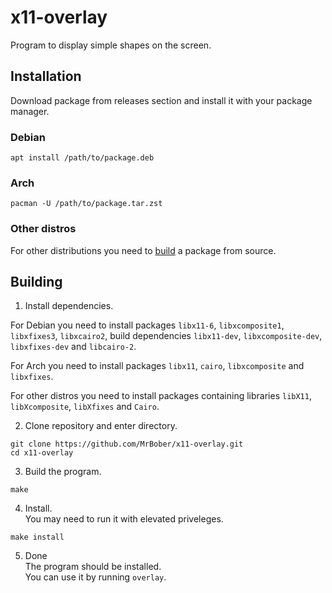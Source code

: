 # x11-overlay #
Program to display simple shapes on the screen.

## Installation ##
Download package from releases section and install it with your package manager.

### Debian ###
```
apt install /path/to/package.deb
```

### Arch ###
```
pacman -U /path/to/package.tar.zst
```

### Other distros
For other distributions you need to [build](#building) a package from source.

## Building ##

1. Install dependencies.

For Debian you need to install packages `libx11-6`, `libxcomposite1`, `libxfixes3`, `libxcairo2`, build dependencies `libx11-dev`, `libxcomposite-dev`, `libxfixes-dev` and `libcairo-2`.

For Arch you need to install packages `libx11`, `cairo`, `libxcomposite` and `libxfixes`.

For other distros you need to install packages containing libraries `libX11`, `libXcomposite`, `libXfixes` and `Cairo`.

2. Clone repository and enter directory.
```
git clone https://github.com/MrBober/x11-overlay.git
cd x11-overlay
```

3. Build the program.
```
make
```

4. Install.  
You may need to run it with elevated priveleges.
```
make install
```

5. Done  
The program should be installed.  
You can use it by running `overlay`.
